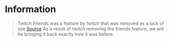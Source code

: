 # Information

> Twitch Friends was a feature by twitch that was removed as a lack of use
[Source](https://www.ginx.tv/en/twitch/twitch-friends-list-removed)
> As a result of twitch removing the friends feature, we will be bringing it back exactly how it was before.
